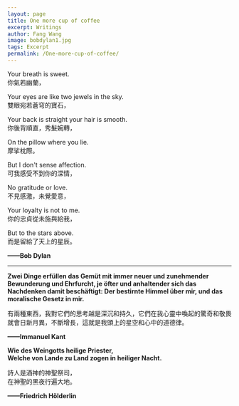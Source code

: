 ```yaml
---
layout: page
title: One more cup of coffee 
excerpt: Writings
author: Fang Wang
image: bobdylan1.jpg
tags: Excerpt
permalink: /One-more-cup-of-coffee/
---
```


Your breath is sweet.    
你氣若幽蘭，

Your eyes are like two jewels in the sky.    
雙眼宛若蒼穹的寶石，

Your back is straight your hair is smooth.          
你後背順直，秀髮婉轉，

On the pillow where you lie.    
摩挲枕際。

But I don't sense affection.    
可我感受不到你的深情，

No gratitude or love.   
不見感激，未覺愛意，

Your loyalty is not to me.    
你的忠貞從未施與給我，

But to the stars above.    
而是留給了天上的星辰。

**——Bob Dylan**

****

**Zwei Dinge erfüllen das Gemüt mit immer neuer und zunehmender Bewunderung und Ehrfurcht, je öfter und anhaltender sich das Nachdenken damit beschäftigt: Der bestirnte Himmel über mir, und das moralische Gesetz in mir.**

有兩種東西，我對它們的思考越是深沉和持久，它們在我心靈中喚起的驚奇和敬畏就會日新月異，不斷增長，這就是我頭上的星空和心中的道德律。

**——Immanuel Kant**



**Wie des Weingotts heilige Priester,**       
**Welche von Lande zu Land zogen in heiliger Nacht.**

詩人是酒神的神聖祭司，     
在神聖的黑夜行遍大地。

 **——Friedrich Hölderlin**

